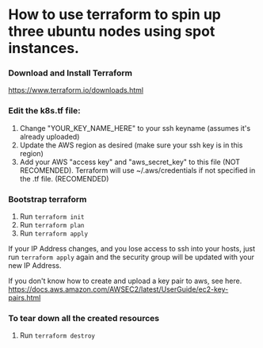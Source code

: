 # How to use terraform to spin up three ubuntu nodes using spot instances.

### Download and Install Terraform
https://www.terraform.io/downloads.html

### Edit the k8s.tf file:
1. Change "YOUR_KEY_NAME_HERE" to your ssh keyname (assumes it's already uploaded)
2. Update the AWS region as desired (make sure your ssh key is in this region)
3. Add your AWS "access key" and "aws_secret_key" to this file (NOT RECOMENDED). 
Terraform will use ~/.aws/credentials if not specified in the .tf file. (RECOMENDED)

### Bootstrap terraform
1. Run `terraform init`
2. Run `terraform plan`
3. Run `terraform apply`

If your IP Address changes, and you lose access to ssh into your hosts, just run `terraform apply` again and the security group will be updated with your new IP Address.


If you don't know how to create and upload a key pair to aws, see here.
https://docs.aws.amazon.com/AWSEC2/latest/UserGuide/ec2-key-pairs.html

### To tear down all the created resources
1. Run `terraform destroy`
